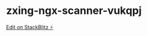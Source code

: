 # zxing-ngx-scanner-vukqpj

[Edit on StackBlitz ⚡️](https://stackblitz.com/edit/zxing-ngx-scanner-vukqpj)